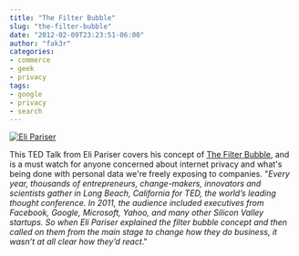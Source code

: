```yaml
---
title: "The Filter Bubble"
slug: "the-filter-bubble"
date: "2012-02-09T23:23:51-06:00"
author: "fak3r"
categories:
- commerce
- geek
- privacy
tags:
- google
- privacy
- search
---
```


[![Eli Pariser](http://fak3r.com/wp-content/blogs.dir/12/files/eli-pariser-filter-bubbles-ted-2011-300x225.jpg)](http://fak3r.com/2012/02/09/the-filter-bubble/eli-pariser-filter-bubbles-ted-2011/)

This TED Talk from Eli Pariser covers his concept of [The Filter Bubble](http://www.thefilterbubble.com/), and is a must watch for anyone concerned about internet privacy and what's being done with personal data we're freely exposing to companies. "_Every year, thousands of entrepreneurs, change-makers, innovators and scientists gather in Long Beach, California for TED, the world’s leading thought conference. In 2011, the audience included executives from Facebook, Google, Microsoft, Yahoo, and many other Silicon Valley startups. So when Eli Pariser explained the filter bubble concept and then called on them from the main stage to change how they do business, it wasn’t at all clear how they’d react_."


